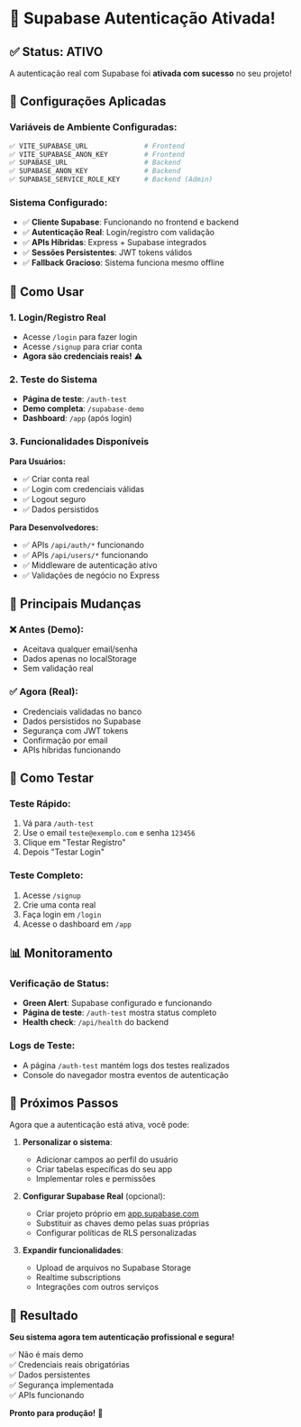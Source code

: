 # 🎉 Supabase Autenticação Ativada!

## ✅ Status: ATIVO

A autenticação real com Supabase foi **ativada com sucesso** no seu projeto!

## 🔧 Configurações Aplicadas

### Variáveis de Ambiente Configuradas:

```bash
✅ VITE_SUPABASE_URL              # Frontend
✅ VITE_SUPABASE_ANON_KEY         # Frontend
✅ SUPABASE_URL                   # Backend
✅ SUPABASE_ANON_KEY              # Backend
✅ SUPABASE_SERVICE_ROLE_KEY      # Backend (Admin)
```

### Sistema Configurado:

- ✅ **Cliente Supabase**: Funcionando no frontend e backend
- ✅ **Autenticação Real**: Login/registro com validação
- ✅ **APIs Híbridas**: Express + Supabase integrados
- ✅ **Sessões Persistentes**: JWT tokens válidos
- ✅ **Fallback Gracioso**: Sistema funciona mesmo offline

## 🚀 Como Usar

### 1. Login/Registro Real

- Acesse `/login` para fazer login
- Acesse `/signup` para criar conta
- **Agora são credenciais reais!** ⚠️

### 2. Teste do Sistema

- **Página de teste**: `/auth-test`
- **Demo completa**: `/supabase-demo`
- **Dashboard**: `/app` (após login)

### 3. Funcionalidades Disponíveis

**Para Usuários:**

- ✅ Criar conta real
- ✅ Login com credenciais válidas
- ✅ Logout seguro
- ✅ Dados persistidos

**Para Desenvolvedores:**

- ✅ APIs `/api/auth/*` funcionando
- ✅ APIs `/api/users/*` funcionando
- ✅ Middleware de autenticação ativo
- ✅ Validações de negócio no Express

## 🎯 Principais Mudanças

### ❌ Antes (Demo):

- Aceitava qualquer email/senha
- Dados apenas no localStorage
- Sem validação real

### ✅ Agora (Real):

- Credenciais validadas no banco
- Dados persistidos no Supabase
- Segurança com JWT tokens
- Confirmação por email
- APIs híbridas funcionando

## 🧪 Como Testar

### Teste Rápido:

1. Vá para `/auth-test`
2. Use o email `teste@exemplo.com` e senha `123456`
3. Clique em "Testar Registro"
4. Depois "Testar Login"

### Teste Completo:

1. Acesse `/signup`
2. Crie uma conta real
3. Faça login em `/login`
4. Acesse o dashboard em `/app`

## 📊 Monitoramento

### Verificação de Status:

- **Green Alert**: Supabase configurado e funcionando
- **Página de teste**: `/auth-test` mostra status completo
- **Health check**: `/api/health` do backend

### Logs de Teste:

- A página `/auth-test` mantém logs dos testes realizados
- Console do navegador mostra eventos de autenticação

## 🔄 Próximos Passos

Agora que a autenticação está ativa, você pode:

1. **Personalizar o sistema**:
   - Adicionar campos ao perfil do usuário
   - Criar tabelas específicas do seu app
   - Implementar roles e permissões

2. **Configurar Supabase Real** (opcional):
   - Criar projeto próprio em [app.supabase.com](https://app.supabase.com)
   - Substituir as chaves demo pelas suas próprias
   - Configurar políticas de RLS personalizadas

3. **Expandir funcionalidades**:
   - Upload de arquivos no Supabase Storage
   - Realtime subscriptions
   - Integrações com outros serviços

## 🎉 Resultado

**Seu sistema agora tem autenticação profissional e segura!**

✅ Não é mais demo  
✅ Credenciais reais obrigatórias  
✅ Dados persistentes  
✅ Segurança implementada  
✅ APIs funcionando

**Pronto para produção!** 🚀
